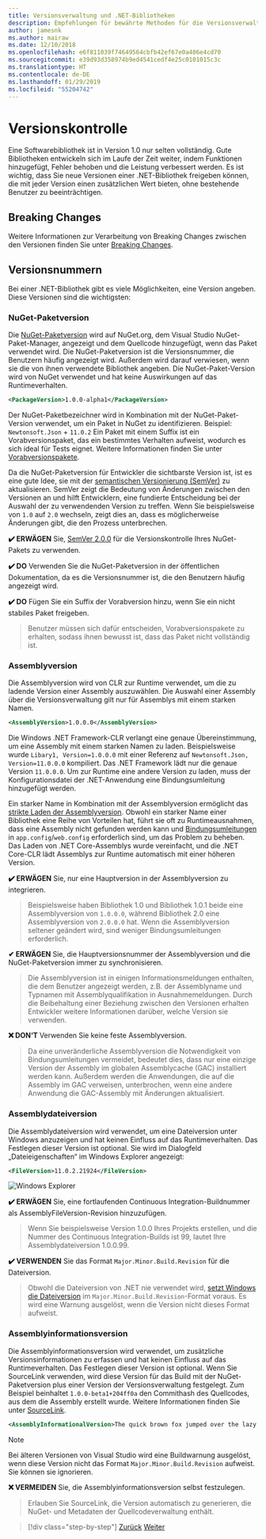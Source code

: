```yaml
---
title: Versionsverwaltung und .NET-Bibliotheken
description: Empfehlungen für bewährte Methoden für die Versionsverwaltung für .NET-Bibliotheken.
author: jamesnk
ms.author: mairaw
ms.date: 12/10/2018
ms.openlocfilehash: e6f811039f74649564cbfb42ef67e0a406e4cd70
ms.sourcegitcommit: e39d93d358974b9ed4541cedf4e25c0101015c3c
ms.translationtype: HT
ms.contentlocale: de-DE
ms.lasthandoff: 01/29/2019
ms.locfileid: "55204742"
---
```

# <a name="versioning"></a>Versionskontrolle

Eine Softwarebibliothek ist in Version 1.0 nur selten vollständig. Gute Bibliotheken entwickeln sich im Laufe der Zeit weiter, indem Funktionen hinzugefügt, Fehler behoben und die Leistung verbessert werden. Es ist wichtig, dass Sie neue Versionen einer .NET-Bibliothek freigeben können, die mit jeder Version einen zusätzlichen Wert bieten, ohne bestehende Benutzer zu beeinträchtigen.

## <a name="breaking-changes"></a>Breaking Changes

Weitere Informationen zur Verarbeitung von Breaking Changes zwischen den Versionen finden Sie unter [Breaking Changes](./breaking-changes.md).

## <a name="version-numbers"></a>Versionsnummern

Bei einer .NET-Bibliothek gibt es viele Möglichkeiten, eine Version angeben. Diese Versionen sind die wichtigsten:

### <a name="nuget-package-version"></a>NuGet-Paketversion

Die [NuGet-Paketversion](/nuget/reference/package-versioning) wird auf NuGet.org, dem Visual Studio NuGet-Paket-Manager, angezeigt und dem Quellcode hinzugefügt, wenn das Paket verwendet wird. Die NuGet-Paketversion ist die Versionsnummer, die Benutzern häufig angezeigt wird. Außerdem wird darauf verwiesen, wenn sie die von ihnen verwendete Bibliothek angeben. Die NuGet-Paket-Version wird von NuGet verwendet und hat keine Auswirkungen auf das Runtimeverhalten.

```xml
<PackageVersion>1.0.0-alpha1</PackageVersion>
```

Der NuGet-Paketbezeichner wird in Kombination mit der NuGet-Paket-Version verwendet, um ein Paket in NuGet zu identifizieren. Beispiel: `Newtonsoft.Json` + `11.0.2` Ein Paket mit einem Suffix ist ein Vorabversionspaket, das ein bestimmtes Verhalten aufweist, wodurch es sich ideal für Tests eignet. Weitere Informationen finden Sie unter [Vorabversionspakete](./nuget.md#pre-release-packages).

Da die NuGet-Paketversion für Entwickler die sichtbarste Version ist, ist es eine gute Idee, sie mit der [semantischen Versionierung (SemVer)](https://semver.org/) zu aktualisieren. SemVer zeigt die Bedeutung von Änderungen zwischen den Versionen an und hilft Entwicklern, eine fundierte Entscheidung bei der Auswahl der zu verwendenden Version zu treffen. Wenn Sie beispielsweise von `1.0` auf `2.0` wechseln, zeigt dies an, dass es möglicherweise Änderungen gibt, die den Prozess unterbrechen.

**✔️ ERWÄGEN** Sie, [SemVer 2.0.0](https://semver.org/) für die Versionskontrolle Ihres NuGet-Pakets zu verwenden.

**✔️ DO** Verwenden Sie die NuGet-Paketversion in der öffentlichen Dokumentation, da es die Versionsnummer ist, die den Benutzern häufig angezeigt wird.

**✔️ DO** Fügen Sie ein Suffix der Vorabversion hinzu, wenn Sie ein nicht stabiles Paket freigeben.

> Benutzer müssen sich dafür entscheiden, Vorabversionspakete zu erhalten, sodass ihnen bewusst ist, dass das Paket nicht vollständig ist.

### <a name="assembly-version"></a>Assemblyversion

Die Assemblyversion wird von CLR zur Runtime verwendet, um die zu ladende Version einer Assembly auszuwählen. Die Auswahl einer Assembly über die Versionsverwaltung gilt nur für Assemblys mit einem starken Namen.

```xml
<AssemblyVersion>1.0.0.0</AssemblyVersion>
```

Die Windows .NET Framework-CLR verlangt eine genaue Übereinstimmung, um eine Assembly mit einem starken Namen zu laden. Beispielsweise wurde `Libary1, Version=1.0.0.0` mit einer Referenz auf `Newtonsoft.Json, Version=11.0.0.0` kompiliert. Das .NET Framework lädt nur die genaue Version `11.0.0.0`. Um zur Runtime eine andere Version zu laden, muss der Konfigurationsdatei der .NET-Anwendung eine Bindungsumleitung hinzugefügt werden.

Ein starker Name in Kombination mit der Assemblyversion ermöglicht das [strikte Laden der Assemblyversion](../../framework/app-domains/assembly-versioning.md). Obwohl ein starker Name einer Bibliothek eine Reihe von Vorteilen hat, führt sie oft zu Runtimeausnahmen, dass eine Assembly nicht gefunden werden kann und [Bindungsumleitungen](../../framework/configure-apps/redirect-assembly-versions.md) in `app.config`/`web.config` erforderlich sind, um das Problem zu beheben. Das Laden von .NET Core-Assemblys wurde vereinfacht, und die .NET Core-CLR lädt Assemblys zur Runtime automatisch mit einer höheren Version.

**✔️ ERWÄGEN** Sie, nur eine Hauptversion in der Assemblyversion zu integrieren.

> Beispielsweise haben Bibliothek 1.0 und Bibliothek 1.0.1 beide eine Assemblyversion von `1.0.0.0`, während Bibliothek 2.0 eine Assemblyversion von `2.0.0.0` hat. Wenn die Assemblyversion seltener geändert wird, sind weniger Bindungsumleitungen erforderlich.

**✔ ERWÄGEN** Sie, die Hauptversionsnummer der Assemblyversion und die NuGet-Paketversion immer zu synchronisieren.

> Die Assemblyversion ist in einigen Informationsmeldungen enthalten, die dem Benutzer angezeigt werden, z.B. der Assemblyname und Typnamen mit Assemblyqualifikation in Ausnahmemeldungen. Durch die Beibehaltung einer Beziehung zwischen den Versionen erhalten Entwickler weitere Informationen darüber, welche Version sie verwenden.

**❌ DON‘T** Verwenden Sie keine feste Assemblyversion.

> Da eine unveränderliche Assemblyversion die Notwendigkeit von Bindungsumleitungen vermeidet, bedeutet dies, dass nur eine einzige Version der Assembly im globalen Assemblycache (GAC) installiert werden kann. Außerdem werden die Anwendungen, die auf die Assembly im GAC verweisen, unterbrochen, wenn eine andere Anwendung die GAC-Assembly mit Änderungen aktualisiert.

### <a name="assembly-file-version"></a>Assemblydateiversion

Die Assemblydateiversion wird verwendet, um eine Dateiversion unter Windows anzuzeigen und hat keinen Einfluss auf das Runtimeverhalten. Das Festlegen dieser Version ist optional. Sie wird im Dialogfeld „Dateieigenschaften“ im Windows Explorer angezeigt:

```xml
<FileVersion>11.0.2.21924</FileVersion>
```

![Windows Explorer](./media/versioning/win-properties.png "Windows Explorer")

**✔️ ERWÄGEN** Sie, eine fortlaufenden Continuous Integration-Buildnummer als AssemblyFileVersion-Revision hinzuzufügen.

> Wenn Sie beispielsweise Version 1.0.0 Ihres Projekts erstellen, und die Nummer des Continuous Integration-Builds ist 99, lautet Ihre Assemblydateiversion 1.0.0.99.

**✔️ VERWENDEN** Sie das Format `Major.Minor.Build.Revision` für die Dateiversion.

> Obwohl die Dateiversion von .NET nie verwendet wird, [setzt Windows die Dateiversion](/windows/desktop/menurc/versioninfo-resource) im `Major.Minor.Build.Revision`-Format voraus. Es wird eine Warnung ausgelöst, wenn die Version nicht dieses Format aufweist.

### <a name="assembly-informational-version"></a>Assemblyinformationsversion

Die Assemblyinformationsversion wird verwendet, um zusätzliche Versionsinformationen zu erfassen und hat keinen Einfluss auf das Runtimeverhalten. Das Festlegen dieser Version ist optional. Wenn Sie SourceLink verwenden, wird diese Version für das Build mit der NuGet-Paketversion plus einer Version der Versionsverwaltung festgelegt. Zum Beispiel beinhaltet `1.0.0-beta1+204ff0a` den Commithash des Quellcodes, aus dem die Assembly erstellt wurde. Weitere Informationen finden Sie unter [SourceLink](./sourcelink.md).

```xml
<AssemblyInformationalVersion>The quick brown fox jumped over the lazy dog.</AssemblyInformationalVersion>
```

> [!NOTE]
> Bei älteren Versionen von Visual Studio wird eine Buildwarnung ausgelöst, wenn diese Version nicht das Format `Major.Minor.Build.Revision` aufweist. Sie können sie ignorieren.

**❌ VERMEIDEN** Sie, die Assemblyinformationsversion selbst festzulegen.

> Erlauben Sie SourceLink, die Version automatisch zu generieren, die NuGet- und Metadaten der Quellcodeverwaltung enthält.

>[!div class="step-by-step"]
>[Zurück](publish-nuget-package.md)
>[Weiter](breaking-changes.md)
